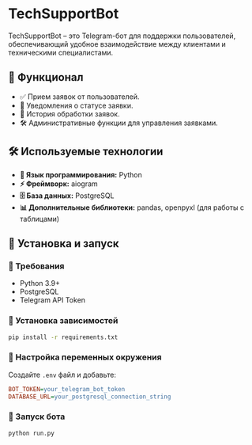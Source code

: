 # TechSupportBot

TechSupportBot – это Telegram-бот для поддержки пользователей, обеспечивающий удобное взаимодействие между клиентами и техническими специалистами.

## 📌 Функционал
- ✅ Прием заявок от пользователей.
- 🔔 Уведомления о статусе заявки.
- 📜 История обработки заявок.
- 🛠 Административные функции для управления заявками.

## 🛠 Используемые технологии
- **📝 Язык программирования:** Python
- **⚡ Фреймворк:** aiogram
- **🗄 База данных:** PostgreSQL
- **📊 Дополнительные библиотеки:** pandas, openpyxl (для работы с таблицами)

## 🚀 Установка и запуск
### 🔹 Требования
- Python 3.9+
- PostgreSQL
- Telegram API Token

### 🔹 Установка зависимостей
```sh
pip install -r requirements.txt
```

### 🔹 Настройка переменных окружения
Создайте `.env` файл и добавьте:
```ini
BOT_TOKEN=your_telegram_bot_token
DATABASE_URL=your_postgresql_connection_string
```

### 🔹 Запуск бота
```sh
python run.py
```
